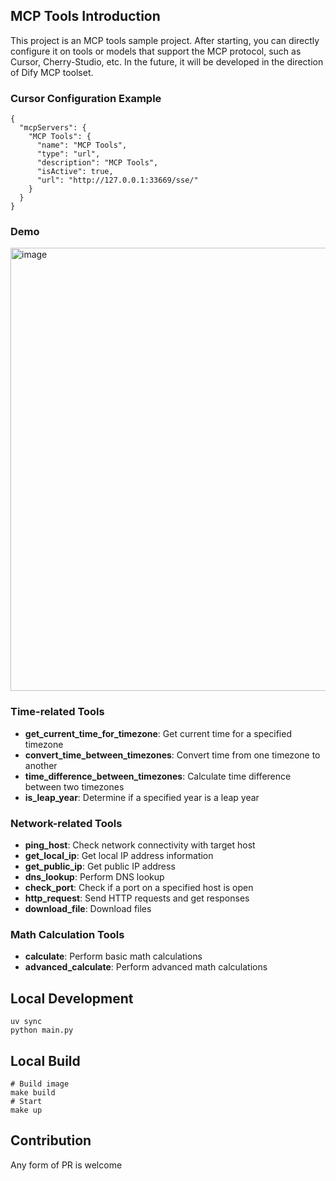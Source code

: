 ## MCP Tools Introduction

This project is an MCP tools sample project. After starting, you can directly configure it on tools or models that support the MCP protocol, such as Cursor, Cherry-Studio, etc.
In the future, it will be developed in the direction of Dify MCP toolset.

### Cursor Configuration Example

```
{
  "mcpServers": {
    "MCP Tools": {
      "name": "MCP Tools",
      "type": "url",
      "description": "MCP Tools",
      "isActive": true,
      "url": "http://127.0.0.1:33669/sse/"
    }
  }
}
```

### Demo

<img width="976" height="709" alt="image" src="https://github.com/user-attachments/assets/fc9f469f-0a10-44a2-82e3-9f561b2aace8" />


### Time-related Tools
- **get_current_time_for_timezone**: Get current time for a specified timezone
- **convert_time_between_timezones**: Convert time from one timezone to another
- **time_difference_between_timezones**: Calculate time difference between two timezones
- **is_leap_year**: Determine if a specified year is a leap year

### Network-related Tools
- **ping_host**: Check network connectivity with target host
- **get_local_ip**: Get local IP address information
- **get_public_ip**: Get public IP address
- **dns_lookup**: Perform DNS lookup
- **check_port**: Check if a port on a specified host is open
- **http_request**: Send HTTP requests and get responses
- **download_file**: Download files

### Math Calculation Tools
- **calculate**: Perform basic math calculations
- **advanced_calculate**: Perform advanced math calculations

## Local Development

```
uv sync
python main.py
```

## Local Build

```
# Build image
make build 
# Start
make up 
```

## Contribution

Any form of PR is welcome
